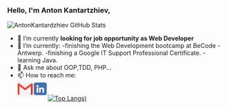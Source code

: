 ### Hello, I'm Anton Kantartzhiev,

![AntonKantardzhiev GitHub Stats](https://github-readme-stats.vercel.app/api?username=AntonKantardzhiev&theme=algolia&show_icons=true)
<!--
- 🔭 I’m currently working on ...
- 🌱 I’m currently learning ...
- 👯 I’m looking to collaborate on ...
- 🤔 I’m looking for help with ...
- 💬 Ask me about ...
- 📫 How to reach me: ...
- 😄 Pronouns: ...
- ⚡ Fun fact: ...
-->

- 🔭 I’m currently **looking for job opportunity as Web Developer**
- 🌱 I’m currently:
  -finishing the Web Development bootcamp at BeCode - Antwerp. -finishing a Google IT Support Professional Certificate.
  -learning Java.
- 💬 Ask me about OOP,TDD, PHP...
- 📫 How to reach me:</br>
  <a target="_blank" href="mailto:kantardjiev88@gmail.com">
  <img align="left" alt="Gmail" width="35px" src="img/gmail.png" />
  </a>
  <a href="https://www.linkedin.com/in/anton-kantardjiev-31115732/">
  <img align="left" alt="LinkedIn" width="35px" src="img/linked.png" />
  </a>
  </br>

[![Top Langs](https://github-readme-stats.vercel.app/api/top-langs/?username=AntonKantardzhiev&layout=compact&theme=algolia))](https://github.com/anuraghazra/github-readme-stats)

